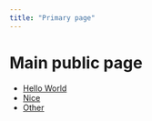 ```yaml
---
title: "Primary page"
---
```


# Main public page

- [Hello World](/hello-world)
- [Nice](/nice)
- [Other](/another)
